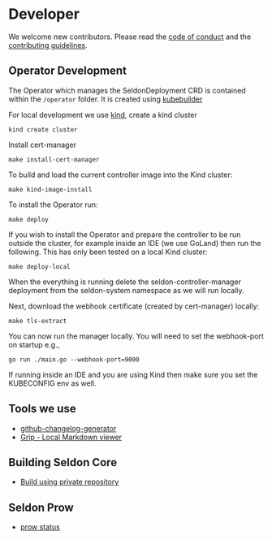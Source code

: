 # Developer

We welcome new contributors.
Please read the [code of
conduct](https://github.com/SeldonIO/seldon-core/blob/master/CODE_OF_CONDUCT.md)
and the [contributing guidelines](contributing.rst).

## Operator Development

The Operator which manages the SeldonDeployment CRD is contained within the `/operator` folder. It is created using [kubebuilder](https://book.kubebuilder.io/)

For local development we use [kind](https://kind.sigs.k8s.io/), create a kind cluster

```
kind create cluster
```

Install cert-manager

```
make install-cert-manager
```

To build and load the current controller image into the Kind cluster:

```
make kind-image-install
```

To install the Operator run:

```
make deploy
```

If you wish to install the Operator and prepare the controller to be run outside the cluster, for example inside an IDE (we use GoLand) then run the following. This has only been tested on a local Kind cluster:

```
make deploy-local
```

When the everything is running delete the seldon-controller-manager deployment from the seldon-system namespace as we will run locally.

Next, download the webhook certificate (created by cert-manager) locally:

```
make tls-extract
```

You can now run the manager locally. You will need to set the webhook-port on startup e.g.,

```
go run ./main.go --webhook-port=9000
```

If running inside an IDE and you are using Kind then make sure you set the KUBECONFIG env as well.

## Tools we use

- [github-changelog-generator](https://github.com/skywinder/github-changelog-generator)
- [Grip - Local Markdown viewer](https://github.com/joeyespo/grip)

## Building Seldon Core

- [Build using private repository](build-using-private-repo.md)

## Seldon Prow

- [prow status](https://prow.seldon.io)
